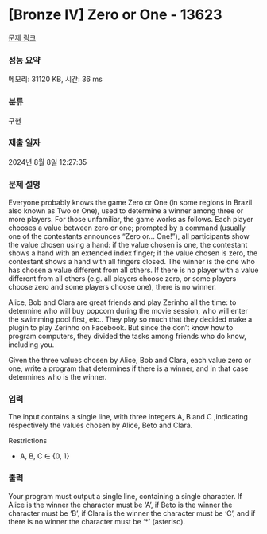 # [Bronze IV] Zero or One - 13623 

[문제 링크](https://www.acmicpc.net/problem/13623) 

### 성능 요약

메모리: 31120 KB, 시간: 36 ms

### 분류

구현

### 제출 일자

2024년 8월 8일 12:27:35

### 문제 설명

<p>Everyone probably knows the game Zero or One (in some regions in Brazil also known as Two or One), used to determine a winner among three or more players. For those unfamiliar, the game works as follows. Each player chooses a value between zero or one; prompted by a command (usually one of the contestants announces “Zero or... One!”), all participants show the value chosen using a hand: if the value chosen is one, the contestant shows a hand with an extended index finger; if the value chosen is zero, the contestant shows a hand with all fingers closed. The winner is the one who has chosen a value different from all others. If there is no player with a value different from all others (e.g. all players choose zero, or some players choose zero and some players choose one), there is no winner.</p>

<p>Alice, Bob and Clara are great friends and play Zerinho all the time: to determine who will buy popcorn during the movie session, who will enter the swimming pool first, etc.. They play so much that they decided make a plugin to play Zerinho on Facebook. But since the don’t know how to program computers, they divided the tasks among friends who do know, including you.</p>

<p>Given the three values chosen by Alice, Bob and Clara, each value zero or one, write a program that determines if there is a winner, and in that case determines who is the winner.</p>

### 입력 

 <p>The input contains a single line, with three integers A, B and C ,indicating respectively the values chosen by Alice, Beto and Clara.</p>

<p>Restrictions</p>

<ul>
	<li>A, B, C ∈ {0, 1}</li>
</ul>

### 출력 

 <p>Your program must output a single line, containing a single character. If Alice is the winner the character must be ‘A’, if Beto is the winner the character must be ‘B’, if Clara is the winner the character must be ‘C’, and if there is no winner the character must be ‘*’ (asterisc).</p>

